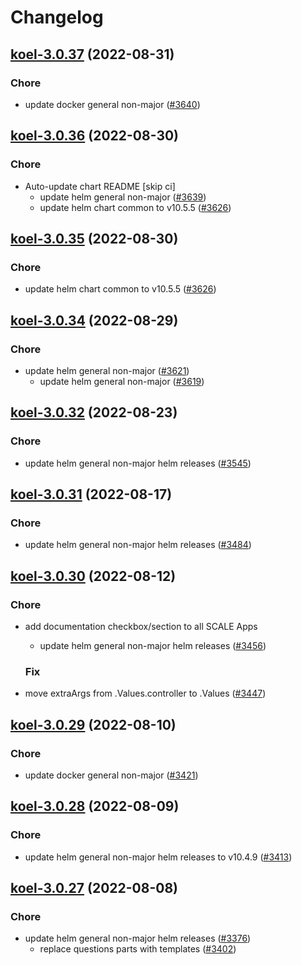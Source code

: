 # Changelog



## [koel-3.0.37](https://github.com/truecharts/charts/compare/koel-3.0.36...koel-3.0.37) (2022-08-31)

### Chore

- update docker general non-major ([#3640](https://github.com/truecharts/charts/issues/3640))




## [koel-3.0.36](https://github.com/truecharts/charts/compare/koel-3.0.34...koel-3.0.36) (2022-08-30)

### Chore

- Auto-update chart README [skip ci]
  - update helm general non-major ([#3639](https://github.com/truecharts/charts/issues/3639))
  - update helm chart common to v10.5.5 ([#3626](https://github.com/truecharts/charts/issues/3626))




## [koel-3.0.35](https://github.com/truecharts/charts/compare/koel-3.0.34...koel-3.0.35) (2022-08-30)

### Chore

- update helm chart common to v10.5.5 ([#3626](https://github.com/truecharts/charts/issues/3626))




## [koel-3.0.34](https://github.com/truecharts/charts/compare/koel-3.0.32...koel-3.0.34) (2022-08-29)

### Chore

- update helm general non-major ([#3621](https://github.com/truecharts/charts/issues/3621))
  - update helm general non-major ([#3619](https://github.com/truecharts/charts/issues/3619))




## [koel-3.0.32](https://github.com/truecharts/charts/compare/koel-3.0.31...koel-3.0.32) (2022-08-23)

### Chore

- update helm general non-major helm releases ([#3545](https://github.com/truecharts/charts/issues/3545))




## [koel-3.0.31](https://github.com/truecharts/charts/compare/koel-3.0.30...koel-3.0.31) (2022-08-17)

### Chore

- update helm general non-major helm releases ([#3484](https://github.com/truecharts/charts/issues/3484))




## [koel-3.0.30](https://github.com/truecharts/charts/compare/koel-3.0.29...koel-3.0.30) (2022-08-12)

### Chore

- add documentation checkbox/section to all SCALE Apps
  - update helm general non-major helm releases ([#3456](https://github.com/truecharts/charts/issues/3456))

  ### Fix

- move extraArgs from .Values.controller to .Values ([#3447](https://github.com/truecharts/charts/issues/3447))




## [koel-3.0.29](https://github.com/truecharts/charts/compare/koel-3.0.28...koel-3.0.29) (2022-08-10)

### Chore

- update docker general non-major ([#3421](https://github.com/truecharts/charts/issues/3421))




## [koel-3.0.28](https://github.com/truecharts/charts/compare/koel-3.0.27...koel-3.0.28) (2022-08-09)

### Chore

- update helm general non-major helm releases to v10.4.9 ([#3413](https://github.com/truecharts/charts/issues/3413))




## [koel-3.0.27](https://github.com/truecharts/charts/compare/koel-3.0.26...koel-3.0.27) (2022-08-08)

### Chore

- update helm general non-major helm releases ([#3376](https://github.com/truecharts/charts/issues/3376))
  - replace questions parts with templates ([#3402](https://github.com/truecharts/charts/issues/3402))
